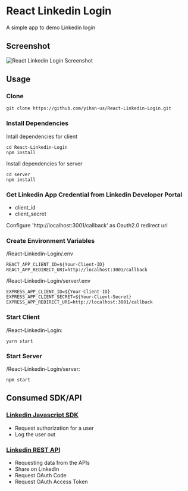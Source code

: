 # React Linkedin Login

A simple app to demo Linkedin login

## Screenshot

![React Linkedin Login Screenshot](https://github.com/yihan-us/storage/blob/master/React-Linkedin-Login.png?raw=true)

## Usage

### Clone

```shell
git clone https://github.com/yihan-us/React-Linkedin-Login.git
```

### Install Dependencies

Intall dependencies for client
```shell
cd React-Linkedin-Login
npm install
```

Install dependencies for server
```shell
cd server
npm install
```
### Get Linkedin App Credential from Linkedin Developer Portal

- client_id
- client_secret

Configure 'http://localhost:3001/callback' as Oauth2.0 redirect uri

### Create Environment Variables

/React-Linkedin-Login/.env

```shell
REACT_APP_CLIENT_ID=${Your-Client-ID}
REACT_APP_REDIRECT_URI=http://localhost:3001/callback
```
/React-Linkedin-Login/server/.env

```shell
EXPRESS_APP_CLIENT_ID=${Your-Client-ID}
EXPRESS_APP_CLIENT_SECRET=${Your-Client-Secret}
EXPRESS_APP_REDIRECT_URI=http://localhost:3001/callback
```

### Start Client

/React-Linkedin-Login:

```shell
yarn start
```

### Start Server

/React-Linkedin-Login/server:

```shell
npm start
```

## Consumed SDK/API

### [Linkedin Javascript SDK](https://developer.linkedin.com/docs/getting-started-js-sdk)

* Request authorization for a user
* Log the user out

### [Linkedin REST API](https://developer.linkedin.com/docs/rest-api)

* Requesting data from the APIs
* Share on Linkedin
* Request OAuth Code
* Request OAuth Access Token